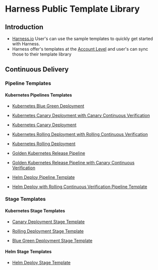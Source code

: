 # Harness Public Template Library

## Introduction

- [Harness.io](https://www.harness.io/) User's can use the sample templates to quickly get started with Harness. 
- Harness offer's templates at the [Account Level](https://developer.harness.io/docs/platform/Templates/template#templates-at-scopes) and user's can sync those to their template library

## Continuous Delivery

### Pipeline Templates

#### Kubernetes Pipelines Templates

- [Kubernetes Blue Green Deployment](https://github.com/thisrohangupta/harness-consumer-templates-library/blob/af2ee10c8c051350350d5cda7820d7bb091dd2c0/Pipelines/Continuous-Delivery/Kubernetes/kubernetes-blue-green-deployment-pipeline.md)

- [Kubernetes Canary Deployment with Canary Continuous Verification](https://github.com/thisrohangupta/harness-consumer-templates-library/blob/af2ee10c8c051350350d5cda7820d7bb091dd2c0/Pipelines/Continuous-Delivery/Kubernetes/kubernetes-canary-cv-pipeline.md#L1)

- [Kubernetes Canary Deployment](https://github.com/thisrohangupta/harness-consumer-templates-library/blob/af2ee10c8c051350350d5cda7820d7bb091dd2c0/Pipelines/Continuous-Delivery/Kubernetes/kubernetes-canary-deployment-pipeline.md
)
- [Kubernetes Rolling Deployment with Rolling Continuous Verification](https://github.com/thisrohangupta/harness-consumer-templates-library/blob/af2ee10c8c051350350d5cda7820d7bb091dd2c0/Pipelines/Continuous-Delivery/Kubernetes/kubernetes-rolling-cv-pipeline.md)

- [Kubernetes Rolling Deployment](https://github.com/thisrohangupta/harness-consumer-templates-library/blob/af2ee10c8c051350350d5cda7820d7bb091dd2c0/Pipelines/Continuous-Delivery/Kubernetes/kubernetes-rolling-deployment-pipeline.md)

- [Golden Kubernetes Release Pipeline](https://github.com/thisrohangupta/harness-consumer-templates-library/blob/af2ee10c8c051350350d5cda7820d7bb091dd2c0/Pipelines/Continuous-Delivery/Kubernetes/kubernetes-golden-pipeline-sample.md)

- [Golden Kubernetes Release Pipeline with Canary Continuous Verification](https://github.com/thisrohangupta/harness-consumer-templates-library/blob/af2ee10c8c051350350d5cda7820d7bb091dd2c0/Pipelines/Continuous-Delivery/Kubernetes/kubernetes-rolling-cv-pipeline.md)

- [Helm Deploy Pipeline Template]()

- [Helm Deploy with Rolling Continuous Verification Pipeline Template]()

### Stage Templates

#### Kubernetes Stage Templates

- [Canary Deployment Stage Template](https://github.com/thisrohangupta/harness-consumer-templates-library/blob/af2ee10c8c051350350d5cda7820d7bb091dd2c0/Stage/Continuos-Delivery/Kubernetes/canary-k8s-deployment.md)

- [Rolling Deployment Stage Template](https://github.com/thisrohangupta/harness-consumer-templates-library/blob/af2ee10c8c051350350d5cda7820d7bb091dd2c0/Stage/Continuos-Delivery/Kubernetes/rolling-k8s-deployment.md)

- [Blue Green Deployment Stage Template](https://github.com/thisrohangupta/harness-consumer-templates-library/blob/af2ee10c8c051350350d5cda7820d7bb091dd2c0/Stage/Continuos-Delivery/Kubernetes/blue-green-k8s-deployment.md)

#### Helm Stage Templates

- [Helm Deploy Stage Template]()